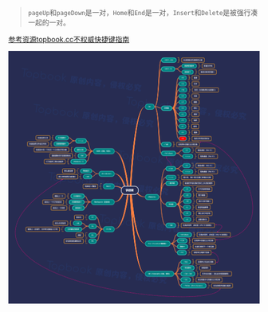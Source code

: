 > `pageUp`和`pageDown`是一对，`Home`和`End`是一对，`Insert`和`Delete`是被强行凑一起的一对。

[参考资源topbook.cc不权威快捷键指南](https://topbook.cc/overview?selectedArticle=1711)    

![alt text](不权威快捷键学习指南.jpg)

